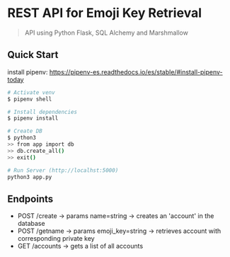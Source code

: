 # REST API for Emoji Key Retrieval

> API using Python Flask, SQL Alchemy and Marshmallow

## Quick Start

install pipenv: https://pipenv-es.readthedocs.io/es/stable/#install-pipenv-today

``` bash
# Activate venv
$ pipenv shell

# Install dependencies
$ pipenv install

# Create DB
$ python3
>> from app import db
>> db.create_all()
>> exit()

# Run Server (http://localhst:5000)
python3 app.py
```

## Endpoints

* POST    /create       -> params name=string       -> creates an 'account' in the database
* POST    /getname      -> params emoji_key=string  -> retrieves account with corresponding private key
* GET     /accounts                                 -> gets a list of all accounts